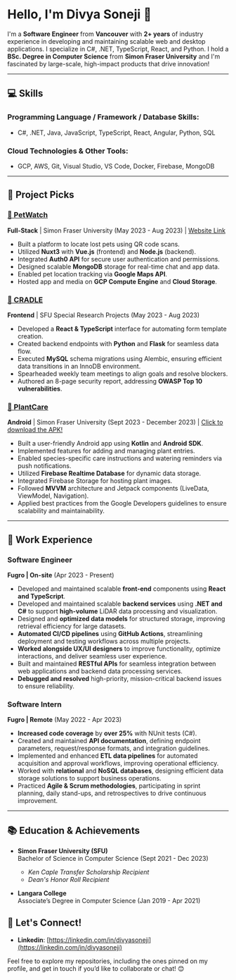 # Hello, I'm Divya Soneji 👋

I'm a **Software Engineer** from **Vancouver** with **2+ years** of industry experience in developing and maintaining scalable web and desktop applications. I specialize in C#, .NET, TypeScript, React, and Python. I hold a **BSc. Degree in Computer Science** from **Simon Fraser University** and I'm fascinated by large-scale, high-impact products that drive innovation!

---

## 💻 Skills

### **Programming Language / Framework / Database Skills:**
- C#, .NET, Java, JavaScript, TypeScript,  React, Angular, Python, SQL

### **Cloud Technologies & Other Tools:**
- GCP, AWS, Git, Visual Studio, VS Code, Docker, Firebase, MongoDB

---

## 🚀 Project Picks

### **[🔗 PetWatch](https://github.com/SFU-CMPT372-Team5/PetWatch)**  
**Full-Stack** | Simon Fraser University (May 2023 - Aug 2023) | [Website Link](https://petwatch.website/) 
- Built a platform to locate lost pets using QR code scans.  
- Utilized **Nuxt3** with **Vue.js** (frontend) and **Node.js** (backend).  
- Integrated **Auth0 API** for secure user authentication and permissions.  
- Designed scalable **MongoDB** storage for real-time chat and app data.  
- Enabled pet location tracking via **Google Maps API**.  
- Hosted app and media on **GCP Compute Engine** and **Cloud Storage**.

### **[🔗 CRADLE](https://github.com/drbfraser/CRADLE-Platform)**  
**Frontend** | SFU Special Research Projects (May 2023 - Aug 2023)
- Developed a **React & TypeScript** interface for automating form template creation.  
- Created backend endpoints with **Python** and **Flask** for seamless data flow.
- Executed **MySQL** schema migrations using Alembic, ensuring efficient data transitions in an InnoDB environment.
- Spearheaded weekly team meetings to align goals and resolve blockers.  
- Authored an 8-page security report, addressing **OWASP Top 10 vulnerabilities**.

### **[🔗 PlantCare](https://github.com/CMPT362-PlantCare/PlantCare)**
**Android** | Simon Fraser University (Sept 2023 - December 2023)  | [Click to download the APK!](https://cmpt362-plantcare.github.io/ShowcaseWebsite/PlantCare.zip)
- Built a user-friendly Android app using **Kotlin** and **Android SDK**.
- Implemented features for adding and managing plant entries.
- Enabled species-specific care instructions and watering reminders via push notifications.
- Utilized **Firebase Realtime Database** for dynamic data storage.
- Integrated Firebase Storage for hosting plant images.
- Followed **MVVM** architecture and Jetpack components (LiveData, ViewModel, Navigation).
- Applied best practices from the Google Developers guidelines to ensure scalability and maintainability.
  
---

## 💼 Work Experience

### **Software Engineer**  
**Fugro | On-site** (Apr 2023 - Present)  
- Developed and maintained scalable **front-end** components using **React and TypeScript**.
- Developed and maintained scalable **backend services** using **.NET and C#** to support **high-volume** LiDAR data processing and visualization.
- Designed and **optimized data models** for structured storage, improving retrieval efficiency for large datasets.
- **Automated CI/CD pipelines** using **GitHub Actions**, streamlining deployment and testing workflows across multiple projects.
- **Worked alongside UX/UI designers** to improve functionality, optimize interactions, and deliver seamless user experience.
- Built and maintained **RESTful APIs** for seamless integration between web applications and backend data processing services.
- **Debugged and resolved** high-priority, mission-critical backend issues to ensure reliability.

### **Software Intern**  
**Fugro | Remote** (May 2022 - Apr 2023)  
- **Increased code coverage** by **over 25%** with NUnit tests (C#).
- Created and maintained **API documentation**, defining endpoint parameters, request/response formats, and integration guidelines.
- Implemented and enhanced **ETL data pipelines** for automated acquisition and approval workflows, improving operational efficiency.
- Worked with **relational** and **NoSQL databases**, designing efficient data storage solutions to support business operations.
- Practiced **Agile & Scrum methodologies**, participating in sprint planning, daily stand-ups, and retrospectives to drive continuous improvement.

---

## 📚 Education & Achievements

- **Simon Fraser University (SFU)**  
  Bachelor of Science in Computer Science (Sept 2021 - Dec 2023)  
  - _Ken Caple Transfer Scholarship Recipient_
  - _Dean's Honor Roll Recipient_

- **Langara College**  
  Associate’s Degree in Computer Science (Jan 2019 - Apr 2021)  

## 🌟 Let's Connect!

- **Linkedin**: [https://linkedin.com/in/divyasoneji](https://linkedin.com/in/divyasoneji)
  

Feel free to explore my repositories, including the ones pinned on my profile, and get in touch if you’d like to collaborate or chat! 😊
